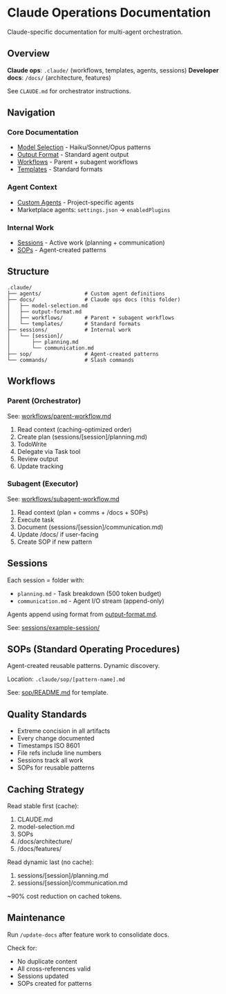 # Claude Operations Documentation

Claude-specific documentation for multi-agent orchestration.

## Overview

**Claude ops**: `.claude/` (workflows, templates, agents, sessions)
**Developer docs**: `/docs/` (architecture, features)

See `CLAUDE.md` for orchestrator instructions.

## Navigation

### Core Documentation
- [Model Selection](model-selection.md) - Haiku/Sonnet/Opus patterns
- [Output Format](output-format.md) - Standard agent output
- [Workflows](workflows/) - Parent + subagent workflows
- [Templates](templates/) - Standard formats

### Agent Context
- [Custom Agents](../agents/) - Project-specific agents
- Marketplace agents: `settings.json` → `enabledPlugins`

### Internal Work
- [Sessions](../sessions/) - Active work (planning + communication)
- [SOPs](../sop/) - Agent-created patterns

## Structure

```
.claude/
├── agents/              # Custom agent definitions
├── docs/                # Claude ops docs (this folder)
│   ├── model-selection.md
│   ├── output-format.md
│   ├── workflows/       # Parent + subagent workflows
│   └── templates/       # Standard formats
├── sessions/            # Internal work
│   └── [session]/
│       ├── planning.md
│       └── communication.md
├── sop/                 # Agent-created patterns
└── commands/            # Slash commands
```

## Workflows

### Parent (Orchestrator)
See: [workflows/parent-workflow.md](workflows/parent-workflow.md)
1. Read context (caching-optimized order)
2. Create plan (sessions/[session]/planning.md)
3. TodoWrite
4. Delegate via Task tool
5. Review output
6. Update tracking

### Subagent (Executor)
See: [workflows/subagent-workflow.md](workflows/subagent-workflow.md)
1. Read context (plan + comms + /docs + SOPs)
2. Execute task
3. Document (sessions/[session]/communication.md)
4. Update /docs/ if user-facing
5. Create SOP if new pattern

## Sessions

Each session = folder with:
- `planning.md` - Task breakdown (500 token budget)
- `communication.md` - Agent I/O stream (append-only)

Agents append using format from [output-format.md](output-format.md).

See: [sessions/example-session/](../sessions/example-session/)

## SOPs (Standard Operating Procedures)

Agent-created reusable patterns. Dynamic discovery.

Location: `.claude/sop/[pattern-name].md`

See: [sop/README.md](../sop/README.md) for template.

## Quality Standards

- Extreme concision in all artifacts
- Every change documented
- Timestamps ISO 8601
- File refs include line numbers
- Sessions track all work
- SOPs for reusable patterns

## Caching Strategy

Read stable first (cache):
1. CLAUDE.md
2. model-selection.md
3. SOPs
4. /docs/architecture/
5. /docs/features/

Read dynamic last (no cache):
1. sessions/[session]/planning.md
2. sessions/[session]/communication.md

~90% cost reduction on cached tokens.

## Maintenance

Run `/update-docs` after feature work to consolidate docs.

Check for:
- No duplicate content
- All cross-references valid
- Sessions updated
- SOPs created for patterns
